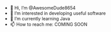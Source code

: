 - 👋 Hi, I’m @AwesomeDude8654
- 👀 I’m interested in developing useful software
- 🌱 I’m currently learning Java
- 📫 How to reach me: COMING SOON

<!---
AwesomeDude8654/AwesomeDude8654 is a ✨ special ✨ repository because its `README.md` (this file) appears on your GitHub profile.
You can click the Preview link to take a look at your changes.
--->
